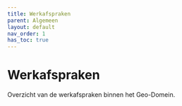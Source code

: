 ```yaml
---
title: Werkafspraken
parent: Algemeen
layout: default
nav_order: 1
has_toc: true
---
```


# Werkafspraken

Overzicht van de werkafspraken binnen het Geo-Domein.
